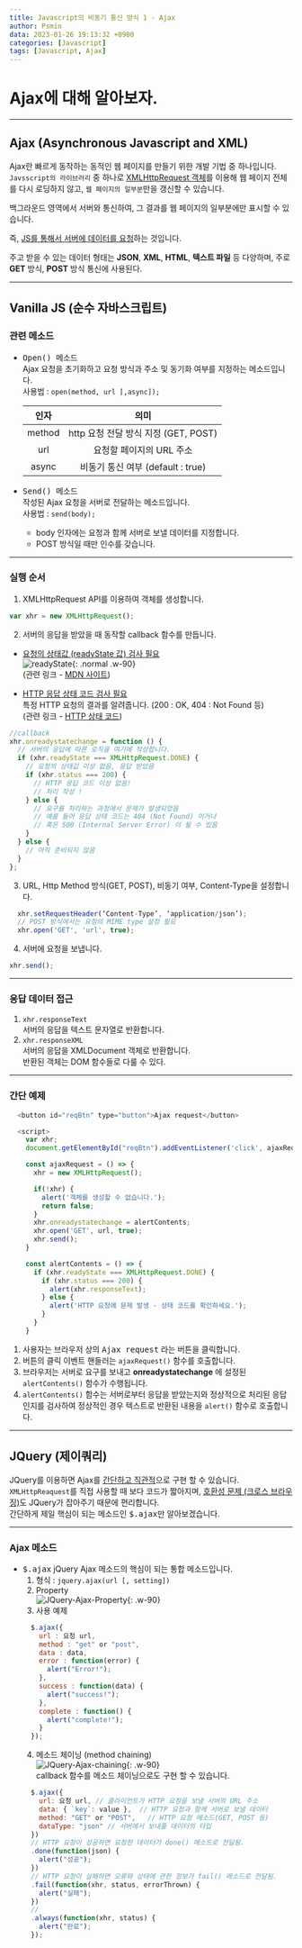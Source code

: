 ```yaml
---
title: Javascript의 비동기 통신 방식 1 - Ajax
author: Psmin
data: 2023-01-26 19:13:32 +0900
categories: [Javascript]
tags: [Javascript, Ajax]
---
```


# Ajax에 대해 알아보자.

---

## Ajax (Asynchronous Javascript and XML)

Ajax란 빠르게 동작하는 동적인 웹 페이지를 만들기 위한 개발 기법 중 하나입니다.  
`Javsscript의 라이브러리` 중 하나로 <u>XMLHttpRequest 객체</u>를 이용해 웹 페이지 전체를 다시 로딩하지 않고, `웹 페이지의 일부분`만을 갱신할 수 있습니다.

백그라운드 영역에서 서버와 통신하여, 그 결과를 웹 페이지의 일부분에만 표시할 수 있습니다.

즉, <u>JS를 통해서 서버에 데이터를 요청</u>하는 것입니다.

주고 받을 수 있는 데이터 형태는 **JSON**, **XML**, **HTML**, **텍스트 파일** 등 다양하며, 주로 **GET** 방식, **POST** 방식 통신에 사용된다.

---

## Vanilla JS (순수 자바스크립트)

### 관련 메소드

- <kbd>Open() 메소드</kbd>  
  Ajax 요청을 초기화하고 요청 방식과 주소 및 동기화 여부를 지정하는 메소드입니다.  
  사용법 : `open(method, url [,async]);`

  |  인자  |                 의미                 |
  | :----: | :----------------------------------: |
  | method | http 요청 전달 방식 지정 (GET, POST) |
  |  url   |       요청할 페이지의 URL 주소       |
  | async  |  비동기 통신 여부 (default : true)   |

- <kbd>Send() 메소드</kbd>  
  작성된 Ajax 요청을 서버로 전달하는 메소드입니다.  
  사용법 : `send(body);`
  - body 인자에는 요청과 함께 서버로 보낼 데이터를 지정합니다.
  - POST 방식일 때만 인수를 갖습니다.

---

### 실행 순서

1. XMLHttpRequest API를 이용하여 객체를 생성합니다.

```js
var xhr = new XMLHttpRequest();
```

2. 서버의 응답을 받았을 때 동작할 callback 함수를 만듭니다.

- <u>요청의 상태값 (readyState 값) 검사 필요</u>  
   ![readyState](/assets/img/readystate.png){: .normal .w-90}  
   (관련 링크 - [MDN 사이트](https://developer.mozilla.org/en-US/docs/Web/API/XMLHttpRequest/readyState))

- <u>HTTP 응답 상태 코드 검사 필요</u>  
   특정 HTTP 요청의 결과를 알려줍니다. (200 : OK, 404 : Not Found 등)  
   (관련 링크 - [HTTP 상태 코드](https://developer.mozilla.org/ko/docs/Web/HTTP/Status))

```js
//callback
xhr.onreadystatechange = function () {
  // 서버의 응답에 따른 로직을 여기에 작성합니다.
  if (xhr.readyState === XMLHttpRequest.DONE) {
    // 요청의 상태값 이상 없음, 응답 받았음
    if (xhr.status === 200) {
      // HTTP 응답 코드 이상 없음!
      // 처리 작성 !
    } else {
      // 요구를 처리하는 과정에서 문제가 발생되었음
      // 예를 들어 응답 상태 코드는 404 (Not Found) 이거나
      // 혹은 500 (Internal Server Error) 이 될 수 있음
    }
  } else {
    // 아직 준비되지 않음
  }
};
```

3. URL, Http Method 방식(GET, POST), 비동기 여부, Content-Type을 설정합니다.

```js
  xhr.setRequestHeader(‘Content-Type’, ‘application/json’);
  // POST 방식에서는 요청의 MIME type 설정 필요
  xhr.open('GET', 'url', true);
```

4. 서버에 요청을 보냅니다.

```js
xhr.send();
```

---

### 응답 데이터 접근

1. `xhr.responseText`  
   서버의 응답을 텍스트 문자열로 반환합니다.
2. `xhr.responseXML`  
   서버의 응답을 XMLDocument 객체로 반환합니다.  
   반환된 객체는 DOM 함수들로 다룰 수 있다.

---

### 간단 예제

```js
  <button id="reqBtn" type="button">Ajax request</button>

  <script>
    var xhr;
    document.getElementById("reqBtn").addEventListener('click', ajaxRequest);

    const ajaxRequest = () => {
      xhr = new XMLHttpRequest();

      if(!xhr) {
        alert('객체를 생성할 수 없습니다.');
        return false;
      }
      xhr.onreadystatechange = alertContents;
      xhr.open('GET', url, true);
      xhr.send();
    }

    const alertContents = () => {
      if (xhr.readyState === XMLHttpRequest.DONE) {
        if (xhr.status === 200) {
          alert(xhr.responseText);
        } else {
          alert('HTTP 요청에 문제 발생 - 상태 코드를 확인하세요.');
        }
      }
    }
```

1. 사용자는 브라우저 상의 <kbd>Ajax request</kbd> 라는 버튼을 클릭합니다.
2. 버튼의 클릭 이벤트 핸들러는 `ajaxRequest()` 함수를 호출합니다.
3. 브라우저는 서버로 요구를 보내고 **onreadystatechange** 에 설정된 `alertContents()` 함수가 수행됩니다.
4. `alertContents()` 함수는 서버로부터 응답을 받았는지와 정상적으로 처리된 응답인지를 검사하여 정상적인 경우 텍스트로 반환된 내용을 `alert()` 함수로 호출합니다.

---

## JQuery (제이쿼리)

JQuery를 이용하면 Ajax를 <u>간단하고 직관적</u>으로 구현 할 수 있습니다.  
`XMLHttpReaquest`를 직접 사용할 때 보다 코드가 짧아지며, <u>호환성 문제 (크로스 브라우징)</u>도 JQuery가 잡아주기 때문에 편리합니다.  
간단하게 제일 핵심이 되는 메소드인 <kbd>$.ajax</kbd>만 알아보겠습니다.

---

### Ajax 메소드

- <kbd>$.ajax</kbd>
  jQuery Ajax 메소드의 핵심이 되는 통합 메소드입니다.
  1. 형식 : `jquery.ajax(url [, setting])`
  2. Property  
     ![JQuery-Ajax-Property](/assets/img/jquery-ajax-property.png){: .w-90}
  3. 사용 예제
  ```js
    $.ajax({
      url : 요청 url,
      method : "get" or "post",
      data : data,
      error : function(error) {
        alert("Error!");
      },
      success : function(data) {
        alert("success!");
      },
      complete : function() {
        alert("complete!");
      }
    });
  ```
  4. 메소드 체이닝 (method chaining)  
     ![JQuery-Ajax-chaining](/assets/img/jquery-ajax-chaining.png){: .w-90}  
     callback 함수를 메소드 체이닝으로도 구현 할 수 있습니다.
  ```js
    $.ajax({
      url: 요청 url, // 클라이언트가 HTTP 요청을 보낼 서버의 URL 주소
      data: { `key`: value },  // HTTP 요청과 함께 서버로 보낼 데이터
      method: "GET" or "POST",   // HTTP 요청 메소드(GET, POST 등)
      dataType: "json" // 서버에서 보내줄 데이터의 타입
    })
    // HTTP 요청이 성공하면 요청한 데이터가 done() 메소드로 전달됨.
    .done(function(json) {
      alert("성공");
    })
    // HTTP 요청이 실패하면 오류와 상태에 관한 정보가 fail() 메소드로 전달됨.
    .fail(function(xhr, status, errorThrown) {
      alert("실패");
    })
    //
    .always(function(xhr, status) {
      alert("완료");
    });
  ```
